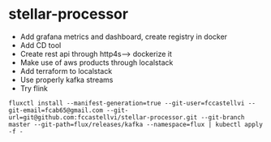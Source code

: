 # stellar-processor

- Add grafana metrics and dashboard, create registry in docker
- Add CD tool
- Create rest api through http4s--> dockerize it
- Make use of aws products through localstack
- Add terraform to localstack
- Use properly kafka streams
- Try flink
 
 
 ```
 fluxctl install --manifest-generation=true --git-user=fccastellvi --git-email=fcab65@gmail.com --git-url=git@github.com:fccastellvi/stellar-processor.git --git-branch master --git-path=flux/releases/kafka --namespace=flux | kubectl apply -f -
```